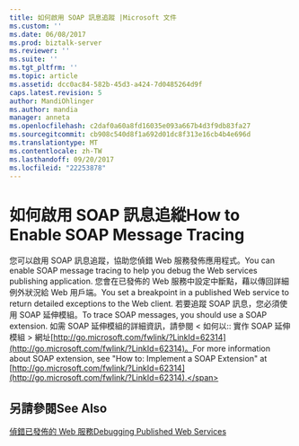```yaml
---
title: 如何啟用 SOAP 訊息追蹤 |Microsoft 文件
ms.custom: ''
ms.date: 06/08/2017
ms.prod: biztalk-server
ms.reviewer: ''
ms.suite: ''
ms.tgt_pltfrm: ''
ms.topic: article
ms.assetid: dcc0ac84-582b-45d3-a424-7d0485264d9f
caps.latest.revision: 5
author: MandiOhlinger
ms.author: mandia
manager: anneta
ms.openlocfilehash: c2daf0a60a8fd16035e093a667b4d3f9db83fa27
ms.sourcegitcommit: cb908c540d8f1a692d01dc8f313e16cb4b4e696d
ms.translationtype: MT
ms.contentlocale: zh-TW
ms.lasthandoff: 09/20/2017
ms.locfileid: "22253878"
---
```

# <a name="how-to-enable-soap-message-tracing"></a><span data-ttu-id="a0470-102">如何啟用 SOAP 訊息追縱</span><span class="sxs-lookup"><span data-stu-id="a0470-102">How to Enable SOAP Message Tracing</span></span>
<span data-ttu-id="a0470-103">您可以啟用 SOAP 訊息追蹤，協助您偵錯 Web 服務發佈應用程式。</span><span class="sxs-lookup"><span data-stu-id="a0470-103">You can enable SOAP message tracing to help you debug the Web services publishing application.</span></span> <span data-ttu-id="a0470-104">您會在已發佈的 Web 服務中設定中斷點，藉以傳回詳細例外狀況給 Web 用戶端。</span><span class="sxs-lookup"><span data-stu-id="a0470-104">You set a breakpoint in a published Web service to return detailed exceptions to the Web client.</span></span> <span data-ttu-id="a0470-105">若要追蹤 SOAP 訊息，您必須使用 SOAP 延伸模組。</span><span class="sxs-lookup"><span data-stu-id="a0470-105">To trace SOAP messages, you should use a SOAP extension.</span></span> <span data-ttu-id="a0470-106">如需 SOAP 延伸模組的詳細資訊，請參閱 < 如何以:: 實作 SOAP 延伸模組 > 網址[http://go.microsoft.com/fwlink/?LinkId=62314](http://go.microsoft.com/fwlink/?LinkId=62314)。</span><span class="sxs-lookup"><span data-stu-id="a0470-106">For more information about SOAP extension, see "How to: Implement a SOAP Extension" at [http://go.microsoft.com/fwlink/?LinkId=62314](http://go.microsoft.com/fwlink/?LinkId=62314).</span></span>  
  
## <a name="see-also"></a><span data-ttu-id="a0470-107">另請參閱</span><span class="sxs-lookup"><span data-stu-id="a0470-107">See Also</span></span>  
 [<span data-ttu-id="a0470-108">偵錯已發佈的 Web 服務</span><span class="sxs-lookup"><span data-stu-id="a0470-108">Debugging Published Web Services</span></span>](../core/debugging-published-web-services.md)
